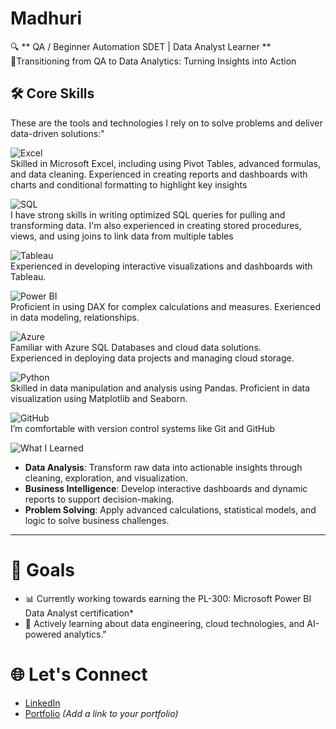 
# Madhuri  
🔍 ** QA / Beginner Automation SDET  | Data Analyst Learner **  
🌟Transitioning from QA to Data Analytics: Turning Insights into Action

## 🛠️ Core Skills  
These are the tools and technologies I rely on to solve problems and deliver data-driven solutions:"

![Excel](https://img.shields.io/badge/Excel-%23339933.svg?style=for-the-badge&logo=microsoft-excel&logoColor=white)   
Skilled in Microsoft Excel, including using Pivot Tables, advanced formulas, and data cleaning. Experienced in creating reports and dashboards with charts and conditional formatting to highlight key insights

![SQL](https://img.shields.io/badge/SQL-%2300A9E0.svg?style=for-the-badge&logo=mysql&logoColor=white)   
I have strong skills in writing optimized SQL queries for pulling and transforming data. I'm also experienced in creating stored procedures, views, and using joins to link data from multiple tables  

![Tableau](https://img.shields.io/badge/Tableau-%23E97627.svg?style=for-the-badge&logo=tableau&logoColor=white)   
Experienced in developing interactive visualizations and dashboards with Tableau.

![Power BI](https://img.shields.io/badge/Power%20BI-%23F2C811.svg?style=for-the-badge&logo=powerbi&logoColor=black)   
Proficient in using DAX for complex calculations and measures.
Exerienced in data modeling, relationships.  

![Azure](https://img.shields.io/badge/Azure-%230072C6.svg?style=for-the-badge&logo=microsoft-azure&logoColor=white)   
Familiar with Azure SQL Databases and cloud data solutions.   
Experienced in deploying data projects and managing cloud storage.  

![Python](https://img.shields.io/badge/Python-%2314354C.svg?style=for-the-badge&logo=python&logoColor=white)   
Skilled in data manipulation and analysis using Pandas.
Proficient in data visualization using Matplotlib and Seaborn.
    
![GitHub](https://img.shields.io/badge/GitHub-%23181717.svg?style=for-the-badge&logo=github&logoColor=white)   
I’m comfortable with version control systems like Git and GitHub


![What I Learned](https://img.shields.io/badge/What%20I%20Learned-%23008B8B.svg?style=for-the-badge&logo=book&logoColor=white)
- **Data Analysis**: Transform raw data into actionable insights through cleaning, exploration, and visualization.  
- **Business Intelligence**: Develop interactive dashboards and dynamic reports to support decision-making.  
- **Problem Solving**: Apply advanced calculations, statistical models, and logic to solve business challenges.  

---

# 🎯 Goals  
* 📊 Currently working towards earning the PL-300: Microsoft Power BI Data Analyst certification*
* 📝 Actively learning about data engineering, cloud technologies, and AI-powered analytics."


# 🌐 Let's Connect  
- [LinkedIn](https://www.linkedin.com/in/madhuri-k-596195223/) 
- [Portfolio](#) _(Add a link to your portfolio)_  


 
